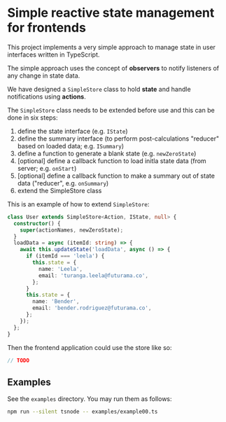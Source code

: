 # Simple reactive state management for frontends

This project implements a very simple approach to manage state in user interfaces written in TypeScript.

The simple approach uses the concept of **observers** to notify listeners of any change in state data.

We have designed a `SimpleStore` class to hold **state** and handle notifications using **actions**.

The `SimpleStore` class needs to be extended before use and this can be done in six steps:

1. define the state interface (e.g. `IState`)
2. define the summary interface (to perform post-calculations "reducer" based on loaded data; e.g. `ISummary`)
3. define a function to generate a blank state (e.g. `newZeroState`)
4. [optional] define a callback function to load initla state data (from server; e.g. `onStart`)
5. [optional] define a callback function to make a summary out of state data ("reducer", e.g. `onSummary`)
6. extend the SimpleStore class

This is an example of how to extend `SimpleStore`:

```typescript
class User extends SimpleStore<Action, IState, null> {
  constructor() {
    super(actionNames, newZeroState);
  }
  loadData = async (itemId: string) => {
    await this.updateState('loadData', async () => {
      if (itemId === 'leela') {
        this.state = {
          name: 'Leela',
          email: 'turanga.leela@futurama.co',
        };
      }
      this.state = {
        name: 'Bender',
        email: 'bender.rodriguez@futurama.co',
      };
    });
  };
}
```

Then the frontend application could use the store like so:

```typescript
// TODO
```

## Examples

See the `examples` directory. You may run them as follows:

```bash
npm run --silent tsnode -- examples/example00.ts
```
